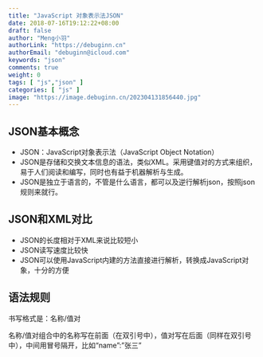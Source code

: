 ```yaml
---
title: "JavaScript 对象表示法JSON"
date: 2018-07-16T19:12:22+08:00
draft: false
author: "Meng小羽"
authorLink: "https://debuginn.cn"
authorEmail: "debuginn@icloud.com"
keywords: "json"
comments: true
weight: 0
tags: [ "js","json" ]
categories: [ "js" ]
image: "https://image.debuginn.cn/202304131856440.jpg"
---
```


## JSON基本概念

- JSON：JavaScript对象表示法（JavaScript Object Notation） 
- JSON是存储和交换文本信息的语法，类似XML。采用键值对的方式来组织，易于人们阅读和编写，同时也有益于机器解析与生成。 
- JSON是独立于语言的，不管是什么语言，都可以及逆行解析json，按照json规则来就行。

## JSON和XML对比

- JSON的长度相对于XML来说比较短小
- JSON读写速度比较快
- JSON可以使用JavaScript内建的方法直接进行解析，转换成JavaScript对象，十分的方便

## 语法规则

书写格式是：名称/值对

名称/值对组合中的名称写在前面（在双引号中），值对写在后面（同样在双引号中），中间用冒号隔开，比如“name”:”张三”